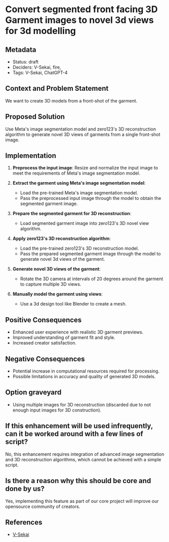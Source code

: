 # Convert segmented front facing 3D Garment images to novel 3d views for 3d modelling

## Metadata

- Status: draft <!-- draft | proposed | rejected | accepted | deprecated | superseded by -->
- Deciders: V-Sekai, fire,
- Tags: V-Sekai, ChatGPT-4

## Context and Problem Statement

We want to create 3D models from a front-shot of the garment.

## Proposed Solution

Use Meta's image segmentation model and zero123's 3D reconstruction algorithm to generate novel 3D views of garments from a single front-shot image.

## Implementation

1. **Preprocess the input image**: Resize and normalize the input image to meet the requirements of Meta's image segmentation model.

2. **Extract the garment using Meta's image segmentation model**:
   - Load the pre-trained Meta's image segmentation model.
   - Pass the preprocessed input image through the model to obtain the segmented garment image.

3. **Prepare the segmented garment for 3D reconstruction**:
   - Load segmented garment image into zero123's 3D novel view algorithm.

4. **Apply zero123's 3D reconstruction algorithm**:
   - Load the pre-trained zero123's 3D reconstruction model.
   - Pass the prepared segmented garment image through the model to generate novel 3d views of the garment.

5. **Generate novel 3D views of the garment**:
   - Rotate the 3D camera at intervals of 20 degrees around the garment to capture multiple 3D views.

6. **Manually model the garment using views**:
   - Use a 3d design tool like Blender to create a mesh.

## Positive Consequences

- Enhanced user experience with realistic 3D garment previews.
- Improved understanding of garment fit and style.
- Increased creator satisfaction.

## Negative Consequences

- Potential increase in computational resources required for processing.
- Possible limitations in accuracy and quality of generated 3D models.

## Option graveyard

- Using multiple images for 3D reconstruction (discarded due to not enough input images for 3D construction).

## If this enhancement will be used infrequently, can it be worked around with a few lines of script?

No, this enhancement requires integration of advanced image segmentation and 3D reconstruction algorithms, which cannot be achieved with a simple script.

## Is there a reason why this should be core and done by us?

Yes, implementing this feature as part of our core project will improve our opensource community of creators.

## References

- [V-Sekai](https://v-sekai.org/)
